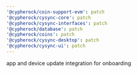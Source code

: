 ```yaml
---
'@cypherock/coin-support-evm': patch
'@cypherock/cysync-core': patch
'@cypherock/cysync-interfaces': patch
'@cypherock/database': patch
'@cypherock/coins': patch
'@cypherock/cysync-desktop': patch
'@cypherock/cysync-ui': patch
---
```


app and device update integration for onboarding
